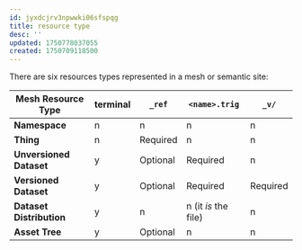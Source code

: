 ```yaml
---
id: jyxdcjrv3npwwki06sfspqg
title: resource type
desc: ''
updated: 1750778037055
created: 1750709118500
---
```


There are six resources types represented in a mesh or semantic site:

| Mesh Resource Type       |terminal| `_ref`      | `<name>.trig`                   | `_v/`                      |
| ------------------------ | ------ | ----------- | ------------------------------- | -------------------------- |
| **Namespace**            | n      | n | n                  | n                |
| **Thing**                | n      | Required     | n                   | n                |
| **Unversioned Dataset**  | y      | Optional     | Required                       | n                |
| **Versioned Dataset**    | y      | Optional     | Required                       | Required              |
| **Dataset Distribution** | y      | n| n (it *is* the file)| n                |
| **Asset Tree**           | y      | Optional     | n                   | n                |


